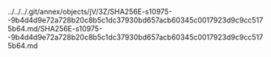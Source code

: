 ../../../.git/annex/objects/jV/3Z/SHA256E-s10975--9b4d4d9e72a728b20c8b5c1dc37930bd657acb60345c0017923d9c9cc5175b64.md/SHA256E-s10975--9b4d4d9e72a728b20c8b5c1dc37930bd657acb60345c0017923d9c9cc5175b64.md